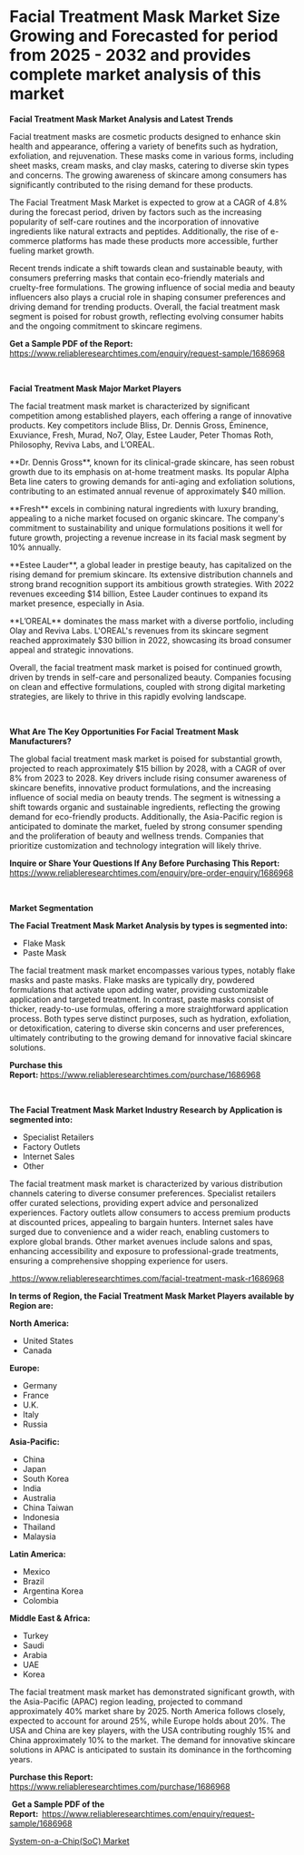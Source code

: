 <p><h1>Facial Treatment Mask Market Size Growing and Forecasted for period from 2025 - 2032 and provides complete market analysis of this market</h1></p><p><strong>Facial Treatment Mask Market Analysis and Latest Trends</strong></p>
<p><p>Facial treatment masks are cosmetic products designed to enhance skin health and appearance, offering a variety of benefits such as hydration, exfoliation, and rejuvenation. These masks come in various forms, including sheet masks, cream masks, and clay masks, catering to diverse skin types and concerns. The growing awareness of skincare among consumers has significantly contributed to the rising demand for these products.</p><p>The Facial Treatment Mask Market is expected to grow at a CAGR of 4.8% during the forecast period, driven by factors such as the increasing popularity of self-care routines and the incorporation of innovative ingredients like natural extracts and peptides. Additionally, the rise of e-commerce platforms has made these products more accessible, further fueling market growth. </p><p>Recent trends indicate a shift towards clean and sustainable beauty, with consumers preferring masks that contain eco-friendly materials and cruelty-free formulations. The growing influence of social media and beauty influencers also plays a crucial role in shaping consumer preferences and driving demand for trending products. Overall, the facial treatment mask segment is poised for robust growth, reflecting evolving consumer habits and the ongoing commitment to skincare regimens.</p></p>
<p><strong>Get a Sample PDF of the Report:&nbsp;</strong> <a href="https://www.reliableresearchtimes.com/enquiry/request-sample/1686968?utm_campaign=2009&utm_medium=2&utm_source=Github&utm_content=ia&utm_term=30032025&utm_id=facial-treatment-mask">https://www.reliableresearchtimes.com/enquiry/request-sample/1686968</a></p>
<p>&nbsp;</p>
<p><strong>Facial Treatment Mask Major Market Players</strong></p>
<p><p>The facial treatment mask market is characterized by significant competition among established players, each offering a range of innovative products. Key competitors include Bliss, Dr. Dennis Gross, Éminence, Exuviance, Fresh, Murad, No7, Olay, Estee Lauder, Peter Thomas Roth, Philosophy, Reviva Labs, and L’OREAL.</p><p>**Dr. Dennis Gross**, known for its clinical-grade skincare, has seen robust growth due to its emphasis on at-home treatment masks. Its popular Alpha Beta line caters to growing demands for anti-aging and exfoliation solutions, contributing to an estimated annual revenue of approximately $40 million.</p><p>**Fresh** excels in combining natural ingredients with luxury branding, appealing to a niche market focused on organic skincare. The company's commitment to sustainability and unique formulations positions it well for future growth, projecting a revenue increase in its facial mask segment by 10% annually.</p><p>**Estee Lauder**, a global leader in prestige beauty, has capitalized on the rising demand for premium skincare. Its extensive distribution channels and strong brand recognition support its ambitious growth strategies. With 2022 revenues exceeding $14 billion, Estee Lauder continues to expand its market presence, especially in Asia.</p><p>**L’OREAL** dominates the mass market with a diverse portfolio, including Olay and Reviva Labs. L'OREAL's revenues from its skincare segment reached approximately $30 billion in 2022, showcasing its broad consumer appeal and strategic innovations.</p><p>Overall, the facial treatment mask market is poised for continued growth, driven by trends in self-care and personalized beauty. Companies focusing on clean and effective formulations, coupled with strong digital marketing strategies, are likely to thrive in this rapidly evolving landscape.</p></p>
<p>&nbsp;</p>
<p><strong>What Are The Key Opportunities For Facial Treatment Mask Manufacturers?</strong></p>
<p><p>The global facial treatment mask market is poised for substantial growth, projected to reach approximately $15 billion by 2028, with a CAGR of over 8% from 2023 to 2028. Key drivers include rising consumer awareness of skincare benefits, innovative product formulations, and the increasing influence of social media on beauty trends. The segment is witnessing a shift towards organic and sustainable ingredients, reflecting the growing demand for eco-friendly products. Additionally, the Asia-Pacific region is anticipated to dominate the market, fueled by strong consumer spending and the proliferation of beauty and wellness trends. Companies that prioritize customization and technology integration will likely thrive.</p></p>
<p><strong>Inquire or Share Your Questions If Any Before Purchasing This Report:</strong> <a href="https://www.reliableresearchtimes.com/enquiry/pre-order-enquiry/1686968?utm_campaign=2009&utm_medium=2&utm_source=Github&utm_content=ia&utm_term=30032025&utm_id=facial-treatment-mask">https://www.reliableresearchtimes.com/enquiry/pre-order-enquiry/1686968</a></p>
<p>&nbsp;</p>
<p><strong>Market Segmentation</strong></p>
<p><strong>The Facial Treatment Mask Market Analysis by types is segmented into:</strong></p>
<p><ul><li>Flake Mask</li><li>Paste Mask</li></ul></p>
<p><p>The facial treatment mask market encompasses various types, notably flake masks and paste masks. Flake masks are typically dry, powdered formulations that activate upon adding water, providing customizable application and targeted treatment. In contrast, paste masks consist of thicker, ready-to-use formulas, offering a more straightforward application process. Both types serve distinct purposes, such as hydration, exfoliation, or detoxification, catering to diverse skin concerns and user preferences, ultimately contributing to the growing demand for innovative facial skincare solutions.</p></p>
<p><strong>Purchase this Report:&nbsp;</strong><a href="https://www.reliableresearchtimes.com/purchase/1686968?utm_campaign=2009&utm_medium=2&utm_source=Github&utm_content=ia&utm_term=30032025&utm_id=facial-treatment-mask">https://www.reliableresearchtimes.com/purchase/1686968</a></p>
<p>&nbsp;</p>
<p><strong>The Facial Treatment Mask Market Industry Research by Application is segmented into:</strong></p>
<p><ul><li>Specialist Retailers</li><li>Factory Outlets</li><li>Internet Sales</li><li>Other</li></ul></p>
<p><p>The facial treatment mask market is characterized by various distribution channels catering to diverse consumer preferences. Specialist retailers offer curated selections, providing expert advice and personalized experiences. Factory outlets allow consumers to access premium products at discounted prices, appealing to bargain hunters. Internet sales have surged due to convenience and a wider reach, enabling customers to explore global brands. Other market avenues include salons and spas, enhancing accessibility and exposure to professional-grade treatments, ensuring a comprehensive shopping experience for users.</p></p>
<p><a href="https://www.reliableresearchtimes.com/facial-treatment-mask-r1686968?utm_campaign=2009&utm_medium=2&utm_source=Github&utm_content=ia&utm_term=30032025&utm_id=facial-treatment-mask">&nbsp;https://www.reliableresearchtimes.com/facial-treatment-mask-r1686968</a></p>
<p><strong>In terms of Region, the Facial Treatment Mask Market Players available by Region are:</strong></p>
<p>
    <p> <strong> North America: </strong>
        <ul>
            <li>United States</li>
            <li>Canada</li>
        </ul>
        </p> 
    <p> <strong> Europe: </strong>
        <ul>
            <li>Germany</li>
            <li>France</li>
            <li>U.K.</li>
            <li>Italy</li>
            <li>Russia</li>
        </ul>
        </p> 
    <p> <strong> Asia-Pacific: </strong>
        <ul>
            <li>China</li>
            <li>Japan</li>
            <li>South Korea</li>
            <li>India</li>
            <li>Australia</li>
            <li>China Taiwan</li>
            <li>Indonesia</li>
            <li>Thailand</li>
            <li>Malaysia</li>
        </ul>
        </p> 
    <p> <strong> Latin America: </strong>
        <ul>
            <li>Mexico</li>
            <li>Brazil</li>
            <li>Argentina Korea</li>
            <li>Colombia</li>
        </ul>
        </p> 
    <p> <strong> Middle East & Africa: </strong>
        <ul>
            <li>Turkey</li>
            <li>Saudi</li>
            <li>Arabia</li>
            <li>UAE</li>
            <li>Korea</li>
        </ul>
    </p>
    </p>
<p><p>The facial treatment mask market has demonstrated significant growth, with the Asia-Pacific (APAC) region leading, projected to command approximately 40% market share by 2025. North America follows closely, expected to account for around 25%, while Europe holds about 20%. The USA and China are key players, with the USA contributing roughly 15% and China approximately 10% to the market. The demand for innovative skincare solutions in APAC is anticipated to sustain its dominance in the forthcoming years.</p></p>
<p><strong>Purchase this Report: </strong><a href="https://www.reliableresearchtimes.com/purchase/1686968?utm_campaign=2009&utm_medium=2&utm_source=Github&utm_content=ia&utm_term=30032025&utm_id=facial-treatment-mask">https://www.reliableresearchtimes.com/purchase/1686968</a></p>
<p>&nbsp;<strong>Get a Sample PDF of the Report:&nbsp;&nbsp;</strong><a href="https://www.reliableresearchtimes.com/enquiry/request-sample/1686968?utm_campaign=2009&utm_medium=2&utm_source=Github&utm_content=ia&utm_term=30032025&utm_id=facial-treatment-mask">https://www.reliableresearchtimes.com/enquiry/request-sample/1686968</a></p>
<p><strong></strong></p>
<p><p><a href="https://github.com/hgf64gh/Market-Research-Report-List-2/blob/main/system-on-a-chipsoc-market.md?utm_campaign=2009&utm_medium=2&utm_source=Github&utm_content=ia&utm_term=30032025&utm_id=facial-treatment-mask">System-on-a-Chip(SoC) Market</a></p></p>